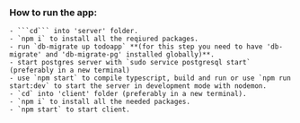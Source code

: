 ### How to run the app:
    - ```cd``` into 'server' folder.
    - `npm i` to install all the reqiured packages.
    - run `db-migrate up todoapp` **(for this step you need to have 'db-migrate' and 'db-migrate-pg' installed globally)**.
    - start postgres server with `sudo service postgresql start` (preferably in a new terminal)  
    - use `npm start` to compile typescript, build and run or use `npm run start:dev` to start the server in development mode with nodemon.
    - `cd` into 'client' folder (preferably in a new terminal).
    - `npm i` to install all the needed packages.
    - `npm start` to start client.
